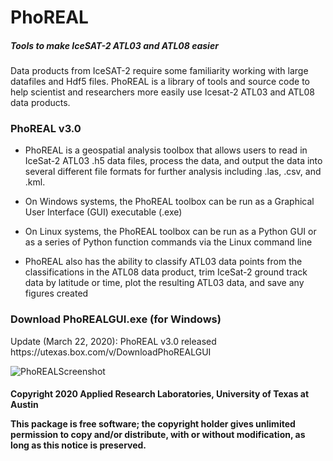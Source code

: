 <h1>PhoREAL</h1>
<h5>Tools to make IceSAT-2 ATL03 and ATL08 easier</h5>

Data products from IceSAT-2 require some familiarity working with large datafiles and Hdf5 files.  PhoREAL is a library of tools and source code to help scientist and researchers more easily use Icesat-2 ATL03 and ATL08 data products.

<h3>PhoREAL v3.0</h3>

* PhoREAL is a geospatial analysis toolbox that allows users to read in IceSat-2 ATL03 .h5 data files, process the data, and output the data into several different file formats for further analysis including .las, .csv, and .kml.

* On Windows systems, the PhoREAL toolbox can be run as a Graphical User Interface (GUI) executable (.exe)

* On Linux systems, the PhoREAL toolbox can be run as a Python GUI or as a series of Python function commands via
the Linux command line

* PhoREAL also has the ability to classify ATL03 data points from the classifications in the ATL08 data product, trim IceSat-2 ground track data by latitude or time, plot the resulting ATL03 data, and save any figures created



<h3>Download PhoREALGUI.exe (for Windows)</h3>
Update (March 22, 2020): PhoREAL v3.0 released
https://utexas.box.com/v/DownloadPhoREALGUI

![PhoREALScreenshot](/images/PhoREAL_screenshot.png)

<h4>Copyright 2020 Applied Research Laboratories, University of Texas at Austin

This package is free software; the copyright holder gives unlimited
permission to copy and/or distribute, with or without modification, as
long as this notice is preserved.</h4>
